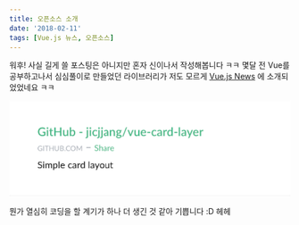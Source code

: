 ```yaml
---
title: 오픈소스 소개
date: '2018-02-11'
tags: [Vue.js 뉴스, 오픈소스]
---
```


워후! 사실 길게 쓸 포스팅은 아니지만 혼자 신이나서 작성해봅니다 ㅋㅋ
몇달 전 Vue를 공부하고나서 심심풀이로 만들었던 라이브러리가
저도 모르게 [Vue.js News](https://www.getrevue.co/profile/vuenewsletter/issues/vue-js-newsletter-45-vueconf-guide-new-speaker-typescript-starter-articles-videos-and-resources-57309)
에 소개되었었네요 ㅋㅋ

![my_lib](./my_lib.png)

뭔가 열심히 코딩을 할 계기가 하나 더 생긴 것 같아 기쁩니다 :D 헤헤
